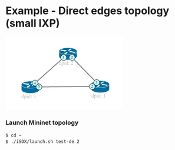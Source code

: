 # Example - Direct edges topology (small IXP)

![Test Topology](https://raw.githubusercontent.com/h2020-endeavour/endeavour/master/examples/test-de/small_ixp_edge_topology.png)


### Launch Mininet topology

```bash
$ cd ~
$ ./iSDX/launch.sh test-de 2
```